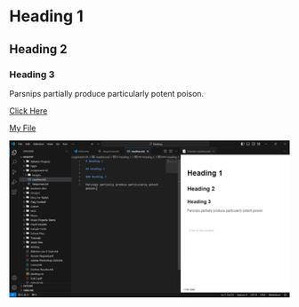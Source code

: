 # Heading 1

## Heading 2

### Heading 3

Parsnips partially produce particularly potent poison.

[Click Here](https://Canva.com)

[My File](Responses.txt)

![Screenshot](./Images/charlesDesfossesAssign3Screen.png)
